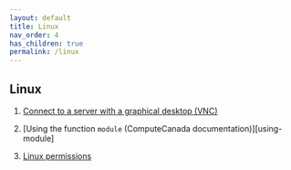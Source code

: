 ```yaml
---
layout: default
title: Linux
nav_order: 4
has_children: true
permalink: /linux
---
```


## Linux

1. [Connect to a server with a graphical desktop (VNC)](./Connect-to-a-server-with-a-graphical-desktop)

2. [Using the function `module` (ComputeCanada documentation)][using-module]

3. [Linux permissions](./Linux-permissions)


